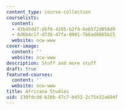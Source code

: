 ```yaml
---
content_type: course-collection
courselists:
  content:
  - 43b45dd7-dbf0-4285-b2f4-6e6572d058d9
  - 6d6b4c17-d736-47fa-8991-7b6ad8865b25
  website: ocw-www
cover-image:
  content: ''
  website: ocw-www
description: Stuff and more stuff
draft: true
featured-courses:
  content: ''
  website: ocw-www
title: Africana Studies
uid: 130fdcdd-b2bb-47c7-b453-2c75e22a694f
---
```

